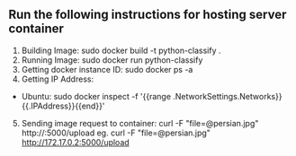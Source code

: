 ## Run the following instructions for hosting server container
1. Building Image: sudo docker build -t python-classify .
2. Running Image: sudo docker run python-classify
3. Getting docker instance ID: sudo docker ps -a
4. Getting IP Address:
- Ubuntu: sudo docker inspect -f '{{range .NetworkSettings.Networks}}{{.IPAddress}}{{end}}'  <InstanceId>
5. Sending image request to container: curl -F "file=@persian.jpg" http://<ipAddress>:5000/upload
    eg. curl -F "file=@persian.jpg" http://172.17.0.2:5000/upload
